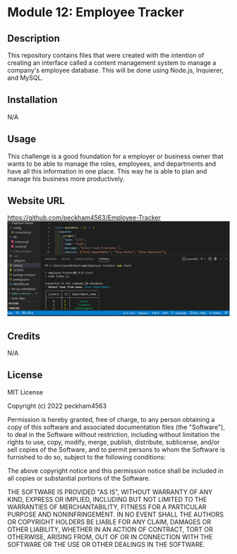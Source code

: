 # Module 12: Employee Tracker

## Description
This repository contains files that were created with the intention of creating an interface called a content management system to manage a company's employee database. This will be done using Node.js, Inquierer, and MySQL. 

## Installation

N/A

## Usage

This challenge is a good foundation for a employer or business owner that wants to be able to manage the roles, employees, and departments and have all this information in one place. This way he is able to plan and manage his business more productively.  

## Website URL

https://github.com/peckham4563/Employee-Tracker
![Screenshot](/Other/Employee-Tracker-Screenshot.png "Webpage Screenshot")

## Credits

N/A

## License

MIT License

Copyright (c) 2022 peckham4563

Permission is hereby granted, free of charge, to any person obtaining a copy
of this software and associated documentation files (the "Software"), to deal
in the Software without restriction, including without limitation the rights
to use, copy, modify, merge, publish, distribute, sublicense, and/or sell
copies of the Software, and to permit persons to whom the Software is
furnished to do so, subject to the following conditions:

The above copyright notice and this permission notice shall be included in all
copies or substantial portions of the Software.

THE SOFTWARE IS PROVIDED "AS IS", WITHOUT WARRANTY OF ANY KIND, EXPRESS OR
IMPLIED, INCLUDING BUT NOT LIMITED TO THE WARRANTIES OF MERCHANTABILITY,
FITNESS FOR A PARTICULAR PURPOSE AND NONINFRINGEMENT. IN NO EVENT SHALL THE
AUTHORS OR COPYRIGHT HOLDERS BE LIABLE FOR ANY CLAIM, DAMAGES OR OTHER
LIABILITY, WHETHER IN AN ACTION OF CONTRACT, TORT OR OTHERWISE, ARISING FROM,
OUT OF OR IN CONNECTION WITH THE SOFTWARE OR THE USE OR OTHER DEALINGS IN THE
SOFTWARE.
